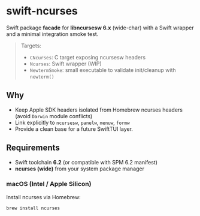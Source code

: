 # swift-ncurses

Swift package **facade** for **libncursesw 6.x** (wide-char) with a Swift wrapper and a minimal integration smoke test.

> Targets:
> - `CNcurses`: C target exposing ncursesw headers
> - `Ncurses`: Swift wrapper (WIP)
> - `NewtermSmoke`: small executable to validate init/cleanup with `newterm()`

## Why

- Keep Apple SDK headers isolated from Homebrew ncurses headers (avoid `Darwin` module conflicts)
- Link explicitly to `ncursesw`, `panelw`, `menuw`, `formw`
- Provide a clean base for a future SwiftTUI layer.

## Requirements

- Swift toolchain **6.2** (or compatible with SPM 6.2 manifest)
- **ncurses (wide)** from your system package manager

### macOS (Intel / Apple Silicon)

Install ncurses via Homebrew:

```bash
brew install ncurses
